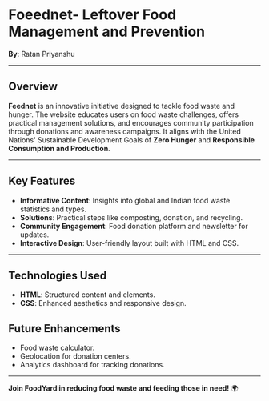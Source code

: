 # Foeednet- Leftover Food Management and Prevention 

**By**: Ratan Priyanshu  

---

## Overview

**Feednet** is an innovative initiative designed to tackle food waste and hunger. The website educates users on food waste challenges, offers practical management solutions, and encourages community participation through donations and awareness campaigns. It aligns with the United Nations' Sustainable Development Goals of **Zero Hunger** and **Responsible Consumption and Production**.

---

## Key Features

- **Informative Content**: Insights into global and Indian food waste statistics and types.  
- **Solutions**: Practical steps like composting, donation, and recycling.  
- **Community Engagement**: Food donation platform and newsletter for updates.  
- **Interactive Design**: User-friendly layout built with HTML and CSS.  

---

## Technologies Used

- **HTML**: Structured content and elements.  
- **CSS**: Enhanced aesthetics and responsive design.  


## Future Enhancements

- Food waste calculator.  
- Geolocation for donation centers.  
- Analytics dashboard for tracking donations.  

---

**Join FoodYard in reducing food waste and feeding those in need!** 🌍
